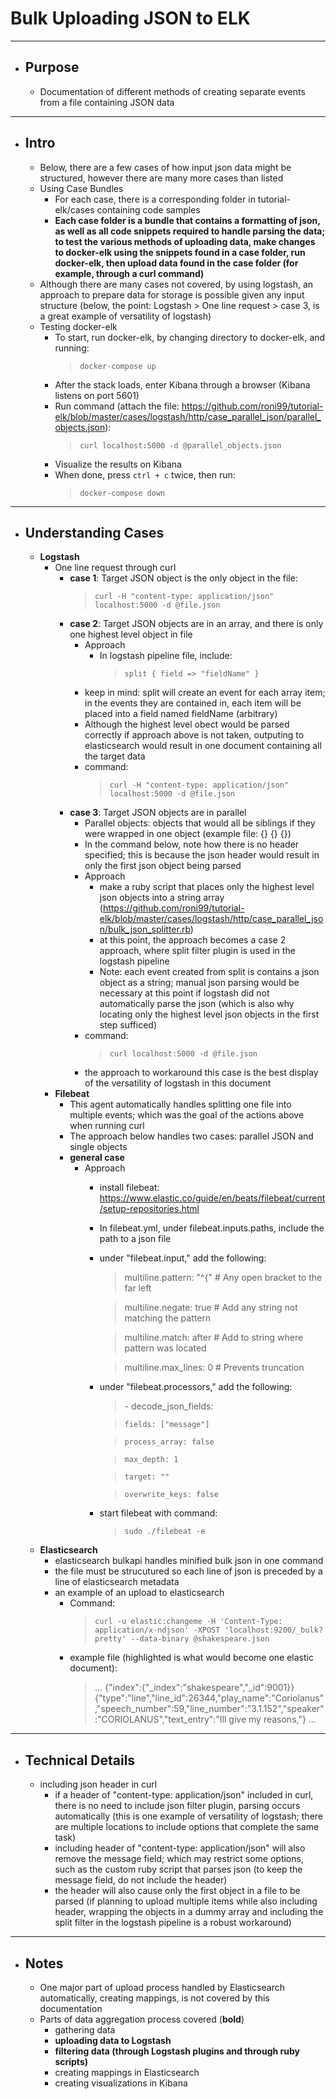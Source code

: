 # Bulk Uploading JSON to ELK #
___
- ## Purpose ##
	- Documentation of different methods of creating separate events from a file containing JSON data
___
- ## Intro ##
	- Below, there are a few cases of how input json data might be structured, however there are many more cases than listed
	- Using Case Bundles
		- For each case, there is a corresponding folder in tutorial-elk/cases containing code samples
		- **Each case folder is a bundle that contains a formatting of json, as well as all code snippets required to handle parsing the data; to test the various methods of uploading data, make changes to docker-elk using the snippets found in a case folder, run docker-elk, then upload data found in the case folder (for example, through a curl command)**
	- Although there are many cases not covered, by using logstash, an approach to prepare data for storage is possible given any input structure (below, the point: Logstash > One line request > case 3, is a great example of versatility of logstash)
	- Testing docker-elk
		- To start, run docker-elk, by changing directory to docker-elk, and running:
			> `docker-compose up`
		- After the stack loads, enter Kibana through a browser (Kibana listens on port 5601)
		- Run command (attach the file: https://github.com/roni99/tutorial-elk/blob/master/cases/logstash/http/case_parallel_json/parallel_objects.json):
			> `curl localhost:5000 -d @parallel_objects.json`
		- Visualize the results on Kibana
		- When done, press `ctrl + c` twice, then run:
			> `docker-compose down`
___
- ## Understanding Cases ##
	- **Logstash**
		- One line request through curl
			- **case 1**: Target JSON object is the only object in the file:
				>`curl -H "content-type: application/json" localhost:5000 -d @file.json`
			- **case 2**: Target JSON objects are in an array, and there is only one highest level object in file
				- Approach
					- In logstash pipeline file, include:
						> `split { field => "fieldName" }`
				- keep in mind: split will create an event for each array item; in the events they are contained in, each item will be placed into a field named fieldName (arbitrary)
				- Although the highest level obect would be parsed correctly if approach above is not taken, outputing to elasticsearch would result in one document containing all the target data
				- command:
					> `curl -H "content-type: application/json" localhost:5000 -d @file.json`
			- **case 3**: Target JSON objects are in parallel
				- Parallel objects: objects that would all be siblings if they were wrapped in one object (example file: {} {} {})
				- In the command below, note how there is no header specified; this is because the json header would result in only the first json object being parsed
				- Approach
					- make a ruby script that places only the highest level json objects into a string array (https://github.com/roni99/tutorial-elk/blob/master/cases/logstash/http/case_parallel_json/bulk_json_splitter.rb)
					- at this point, the approach becomes a case 2 approach, where split filter plugin is used in the logstash pipeline
					- Note: each event created from split is contains a json object as a string; manual json parsing would be necessary at this point if logstash did not automatically parse the json (which is also why locating only the highest level json objects in the first step sufficed)
				- command:
					> `curl localhost:5000 -d @file.json`
				- the approach to workaround this case is the best display of the versatility of logstash in this document
		- **Filebeat**
			- This agent automatically handles splitting one file into multiple events; which was the goal of the actions above when running curl
			- The approach below handles two cases: parallel JSON and single objects
			- **general case**
				- Approach
					- install filebeat: https://www.elastic.co/guide/en/beats/filebeat/current/setup-repositories.html
					- In filebeat.yml, under filebeat.inputs.paths, include the path to a json file
					- under "filebeat.input," add the following:
					  > multiline.pattern: "^{"		# Any open bracket to the far left
					  
					  > multiline.negate: true		# Add any string not matching the pattern
					  
					  > multiline.match: after		# Add to string where pattern was located
					  
					  > multiline.max_lines: 0		# Prevents truncation
					  
					- under "filebeat.processors," add the following:
					  > \- decode_json_fields:
					  
					  >     fields: ["message"]
					  
					  >     process_array: false
					  
					  >     max_depth: 1
					  
					  >     target: ""
					  
					  >     overwrite_keys: false
					  
					- start filebeat with command:
						> `sudo ./filebeat -e`
	- **Elasticsearch**
		- elasticsearch bulkapi handles minified bulk json in one command
		- the file must be strucutured so each line of json is preceded by a line of elasticsearch metadata
		- an example of an upload to elasticsearch
			- Command:
				> `curl -u elastic:changeme -H 'Content-Type: application/x-ndjson' -XPOST 'localhost:9200/_bulk?pretty' --data-binary @shakespeare.json`
			- example file (highlighted is what would become one elastic document):
				> …
				> {"index":{"_index":"shakespeare","_id":9001}}
				>{"type":"line","line_id":26344,"play_name":"Coriolanus","speech_number":59,"line_number":"3.1.152","speaker":"CORIOLANUS","text_entry":"Ill give my reasons,"}
				> …

___
- ## Technical Details ##
	- including json header in curl
		- if a header of "content-type: application/json" included in curl, there is no need to include json filter plugin, parsing occurs automatically (this is one example of versatility of logstash; there are multiple locations to include options that complete the same task)
		- including header of "content-type: application/json" will also remove the message field; which may restrict some options, such as the custom ruby script that parses json (to keep the message field, do not include the header)
		- the header will also cause only the first object in a file to be parsed (if planning to upload multiple items while also including header, wrapping the objects in a dummy array and including the split filter in the logstash pipeline is a robust workaround)
___
- ## Notes ##
	- One major part of upload process handled by Elasticsearch automatically, creating mappings, is not covered by this documentation
	- Parts of data aggregation process covered (**bold**)
		- gathering data
		- **uploading data to Logstash**
		- **filtering data (through Logstash plugins and through ruby scripts)**
		- creating mappings in Elasticsearch
		- creating visualizations in Kibana
		
